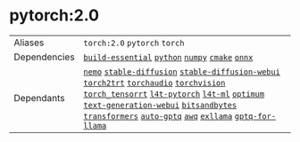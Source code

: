 # pytorch:2.0

|            |            |
|------------|------------|
| Aliases | `torch:2.0` `pytorch` `torch` |
| Dependencies | [`build-essential`](/packages/build-essential) [`python`](/packages/python) [`numpy`](/packages/numpy) [`cmake`](/packages/cmake/cmake_pip) [`onnx`](/packages/onnx) |
| Dependants | [`nemo`](/packages/nemo) [`stable-diffusion`](/packages/diffusion/stable-diffusion) [`stable-diffusion-webui`](/packages/diffusion/stable-diffusion-webui) [`torch2trt`](/packages/pytorch/torch2trt) [`torchaudio`](/packages/pytorch/torchaudio) [`torchvision`](/packages/pytorch/torchvision) [`torch_tensorrt`](/packages/pytorch/torch_tensorrt) [`l4t-pytorch`](/packages/l4t/l4t-pytorch) [`l4t-ml`](/packages/l4t/l4t-ml) [`optimum`](/packages/llm/optimum) [`text-generation-webui`](/packages/llm/text-generation-webui) [`bitsandbytes`](/packages/llm/bitsandbytes) [`transformers`](/packages/llm/transformers) [`auto-gptq`](/packages/llm/auto-gptq) [`awq`](/packages/llm/awq) [`exllama`](/packages/llm/exllama) [`gptq-for-llama`](/packages/llm/gptq-for-llama) |
